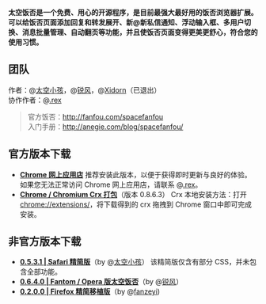 **太空饭否是一个免费、用心的开源程序，是目前最强大最好用的饭否浏览器扩展。可以给饭否页面添加回复和转发展开、新@新私信通知、浮动输入框、多用户切换、消息批量管理、自动翻页等功能，并且使饭否页面变得更美更舒心，符合您的使用习惯。**

## 团队
作者：@[太空小孩](http://fanfou.com/anegie)，@[锐风](http://fanfou.com/ruif)，@[Xidorn](http://fanfou.com/xidorn)（已退出）  
协作作者：@[.rex](http://fanfou.com/zhasm)
> 官方饭否：http://fanfou.com/spacefanfou  
> 入门手册：http://anegie.com/blog/spacefanfou/

## 官方版本下载
* **[Chrome 网上应用店](https://chrome.google.com/webstore/detail/mfofmcdbaeajgdeihmcjjohmhepcdcol)**
推荐安装此版本，以便于获得即时更新与良好的体验。如果您无法正常访问 Chrome 网上应用店，请联系 @[.rex](http://fanfou.com/zhasm)。
* **[Chrome / Chromium Crx 打包](http://pan.baidu.com/s/1j8DbM)**（版本 0.8.6.3）
Crx 本地安装方法：打开 [chrome://extensions/](chrome://extensions/)，将下载得到的 crx 拖拽到 Chrome 窗口中即可完成安装。

## 非官方版本下载
* **[0.5.3.1 | Safari 精简版](https://dl.dropbox.com/u/2912260/apps/space_fanfou_safari_0531.safariextz)**（by @[太空小孩](http://fanfou.com/anegie)）
该精简版仅含有部分 CSS，并未包含全部功能。
* **[0.6.4.0 | Fantom / Opera 版太空饭否](https://addons.opera.com/zh-cn/extensions/details/fantom)**（by @[锐风](http://fanfou.com/ruif)）
* **[0.2.0.0 | Firefox 精简移植版](http://userstyles.org/styles/44399/fanfou-style
)**（by @[fanzeyi](http://fanfou.com/fanzeyi))
